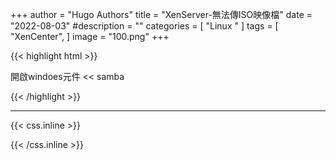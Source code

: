 +++
author = "Hugo Authors"
title = "XenServer-無法傳ISO映像檔"
date = "2022-08-03"
#description = ""
categories = [
    "Linux "
]
tags = [
    "XenCenter",
]
image = "100.png"
+++

{{< highlight html >}}

開啟windoes元件 << samba

{{< /highlight >}}

***

{{< css.inline >}}
<style>
.emojify {
	font-family: Apple Color Emoji, Segoe UI Emoji, NotoColorEmoji, Segoe UI Symbol, Android Emoji, EmojiSymbols;
	font-size: 2rem;
	vertical-align: middle;
}
@media screen and (max-width:650px) {
  .nowrap {
    display: block;
    margin: 25px 0;
  }
}
</style>
{{< /css.inline >}}
